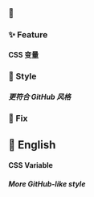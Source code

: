 ### 🎉

### ✨ Feature

#### CSS 变量

### 🌈 Style

##### 更符合 GitHub 风格

### 🐞 Fix

## 📃 English

#### CSS Variable

##### More GitHub-like style
